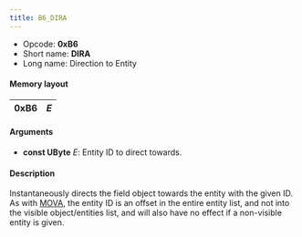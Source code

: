 ```yaml
---
title: B6_DIRA
---
```


- Opcode: **0xB6**
- Short name: **DIRA**
- Long name: Direction to Entity

#### Memory layout

| 0xB6 | *E* |
|------|-----|

#### Arguments

- **const UByte** *E*: Entity ID to direct towards.

#### Description

Instantaneously directs the field object towards the entity with the given ID. As with [MOVA](AA_MOVA.md), the entity ID is an offset in the entire entity list, and not into the visible object/entities list, and will also have no effect if a non-visible entity is given.
